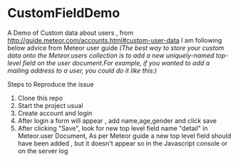 # CustomFieldDemo
A Demo of Custom data about users , from http://guide.meteor.com/accounts.html#custom-user-data
I am following below advice from Meteor user guide 
<i> (The best way to store your custom data onto the Meteor.users collection is to add a new uniquely-named top-level field on the user document.For example, if you wanted to add a mailing address to a user, you could do it like this:) </i>

Steps to Reproduce the issue <br>
1) Clone this repo  <br>
2) Start the project usual <br>
3) Create account and login <br>
4) After login a form will appear , add name,age,gender and click save <br>
5) After clicking "Save", look for new top level field name "detail" in Meteor.user Document, As per Meteor guide a new top level
   field should have been added , but it doesn't appear so in the Javascript console or on the server log <br>

